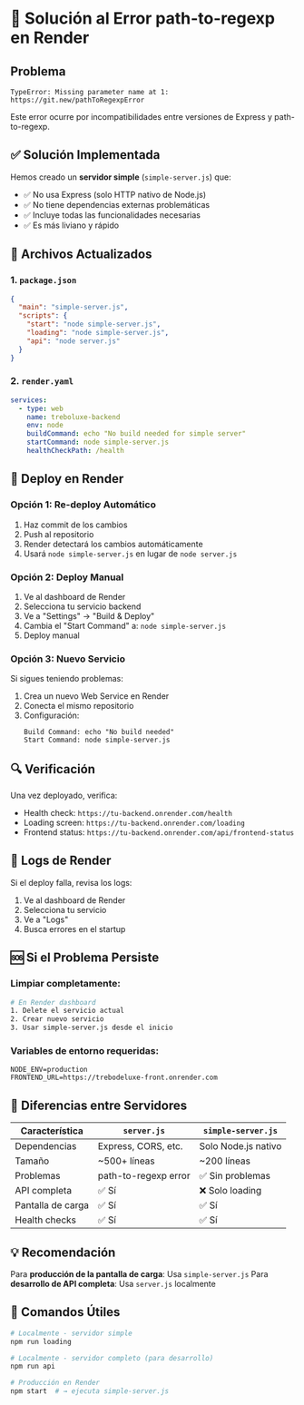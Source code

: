 # 🚨 Solución al Error path-to-regexp en Render

## Problema
```
TypeError: Missing parameter name at 1: https://git.new/pathToRegexpError
```

Este error ocurre por incompatibilidades entre versiones de Express y path-to-regexp.

## ✅ Solución Implementada

Hemos creado un **servidor simple** (`simple-server.js`) que:
- ✅ No usa Express (solo HTTP nativo de Node.js)
- ✅ No tiene dependencias externas problemáticas
- ✅ Incluye todas las funcionalidades necesarias
- ✅ Es más liviano y rápido

## 🔧 Archivos Actualizados

### 1. `package.json`
```json
{
  "main": "simple-server.js",
  "scripts": {
    "start": "node simple-server.js",
    "loading": "node simple-server.js",
    "api": "node server.js"
  }
}
```

### 2. `render.yaml`
```yaml
services:
  - type: web
    name: treboluxe-backend
    env: node
    buildCommand: echo "No build needed for simple server"
    startCommand: node simple-server.js
    healthCheckPath: /health
```

## 🚀 Deploy en Render

### Opción 1: Re-deploy Automático
1. Haz commit de los cambios
2. Push al repositorio
3. Render detectará los cambios automáticamente
4. Usará `node simple-server.js` en lugar de `node server.js`

### Opción 2: Deploy Manual
1. Ve al dashboard de Render
2. Selecciona tu servicio backend
3. Ve a "Settings" → "Build & Deploy"
4. Cambia el "Start Command" a: `node simple-server.js`
5. Deploy manual

### Opción 3: Nuevo Servicio
Si sigues teniendo problemas:
1. Crea un nuevo Web Service en Render
2. Conecta el mismo repositorio
3. Configuración:
   ```
   Build Command: echo "No build needed"
   Start Command: node simple-server.js
   ```

## 🔍 Verificación

Una vez deployado, verifica:
- Health check: `https://tu-backend.onrender.com/health`
- Loading screen: `https://tu-backend.onrender.com/loading`
- Frontend status: `https://tu-backend.onrender.com/api/frontend-status`

## 📝 Logs de Render

Si el deploy falla, revisa los logs:
1. Ve al dashboard de Render
2. Selecciona tu servicio
3. Ve a "Logs"
4. Busca errores en el startup

## 🆘 Si el Problema Persiste

### Limpiar completamente:
```bash
# En Render dashboard
1. Delete el servicio actual
2. Crear nuevo servicio
3. Usar simple-server.js desde el inicio
```

### Variables de entorno requeridas:
```
NODE_ENV=production
FRONTEND_URL=https://trebodeluxe-front.onrender.com
```

## 🎯 Diferencias entre Servidores

| Característica | `server.js` | `simple-server.js` |
|---|---|---|
| Dependencias | Express, CORS, etc. | Solo Node.js nativo |
| Tamaño | ~500+ líneas | ~200 líneas |
| Problemas | path-to-regexp error | ✅ Sin problemas |
| API completa | ✅ Sí | ❌ Solo loading |
| Pantalla de carga | ✅ Sí | ✅ Sí |
| Health checks | ✅ Sí | ✅ Sí |

## 💡 Recomendación

Para **producción de la pantalla de carga**: Usa `simple-server.js`
Para **desarrollo de API completa**: Usa `server.js` localmente

## 🔄 Comandos Útiles

```bash
# Localmente - servidor simple
npm run loading

# Localmente - servidor completo (para desarrollo)
npm run api

# Producción en Render
npm start  # → ejecuta simple-server.js
```
